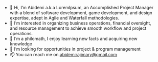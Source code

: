 - 👋 Hi, I’m Abidemi a.k.a LoremIpsum, an Accomplished Project Manager with a blend of software development, game development, and design expertise, adept in Agile and Waterfall methodologies.
- 👀 I’m interested in organizing business operations, financial oversight, and resource management to achieve smooth workflow and project operations.
- 🌱 I’m a philomath, I enjoy learning new facts and acquiring new knowledge
- 💞️ I’m looking for opportunities in project & program management
- 📫 You can reach me on abidemirajimary@gmail.com

<!---
LoremIpsum17/LoremIpsum17 is a ✨ special ✨ repository because its `README.md` (this file) appears on your GitHub profile.
You can click the Preview link to take a look at your changes.
--->
